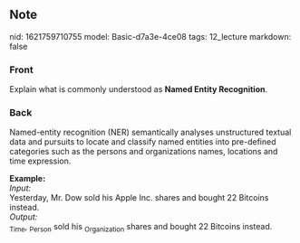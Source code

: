 ## Note
nid: 1621759710755
model: Basic-d7a3e-4ce08
tags: 12_lecture
markdown: false

### Front
Explain what is commonly understood as <b>Named Entity Recognition</b>.

### Back
Named-entity recognition (NER) semantically analyses unstructured textual data and pursuits to locate and classify named entities into pre-defined categories such as the persons and organizations names, locations and time expression.<div>
</div><div><b>Example:</b></div><div>
</div><div><i>Input:</i></div><div>Yesterday, Mr. Dow sold his Apple Inc. shares and bought 22 Bitcoins instead.
</div><div>
</div><div><i>Output:</i></div><div><Yesterday><sub>Time</sub>, <Mr. Dow><sub>Person</sub> sold his <Apple Inc.><sub>Organization</sub> shares and bought 22 Bitcoins instead.</div><div>
</div>
